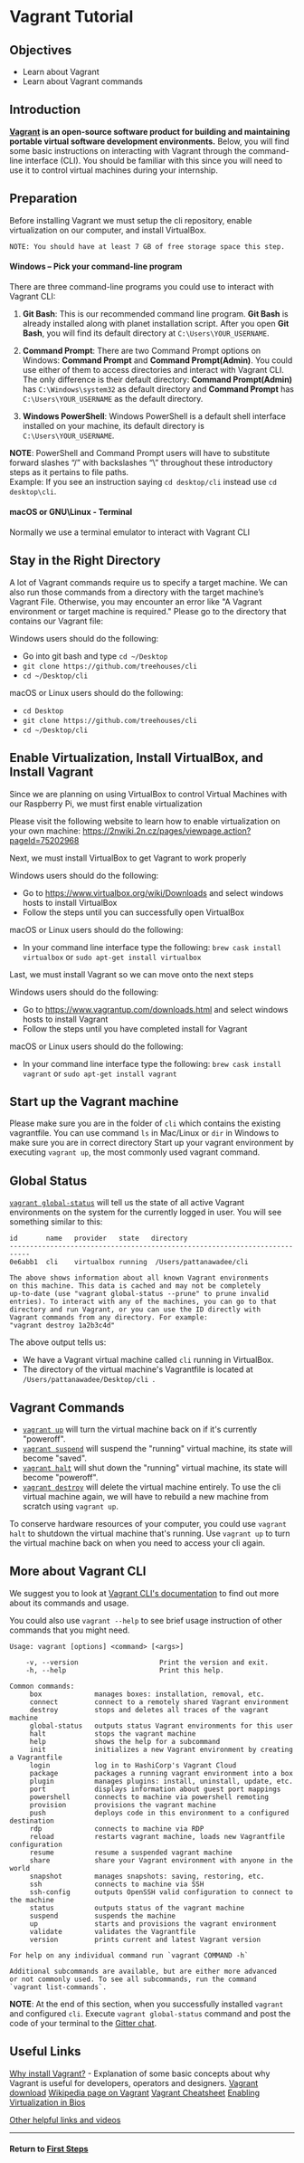 # Vagrant Tutorial

## Objectives

- Learn about Vagrant
- Learn about Vagrant commands

## Introduction

**[Vagrant](https://www.vagrantup.com/) is an open-source software product for building and maintaining portable virtual software development environments.** Below, you will find some basic instructions on interacting with Vagrant through the command-line interface (CLI). You should be familiar with this since you will need to use it to control virtual machines during your internship.

## Preparation

Before installing Vagrant we must setup the cli repository, enable virtualization on our computer, and install VirtualBox.

`NOTE: You should have at least 7 GB of free storage space this step.`


#### Windows – Pick your command-line program

There are three command-line programs you could use to interact with Vagrant CLI:

1. **Git Bash**: This is our recommended command line program. **Git Bash** is already installed along with planet installation script. After you open **Git Bash**, you will find its default directory at `C:\Users\YOUR_USERNAME`.

2. **Command Prompt**: There are two Command Prompt options on Windows: **Command Prompt** and **Command Prompt(Admin)**. You could use either of them to access directories and interact with Vagrant CLI. The only difference is their default directory: **Command Prompt(Admin)** has `C:\Windows\system32` as default directory and **Command Prompt** has `C:\Users\YOUR_USERNAME` as the default directory.

3. **Windows PowerShell**: Windows PowerShell is a default shell interface installed on your machine, its default directory is `C:\Users\YOUR_USERNAME`.

**NOTE**: PowerShell and Command Prompt users will have to substitute forward slashes “/” with backslashes “\” throughout these introductory steps as it pertains to file paths.  
Example: If you see an instruction saying `cd desktop/cli` instead use `cd desktop\cli`.

#### macOS or GNU\Linux - Terminal

Normally we use a terminal emulator to interact with Vagrant CLI

## Stay in the Right Directory

A lot of Vagrant commands require us to specify a target machine. We can also run those commands from a directory with the target machine’s Vagrant File. Otherwise, you may encounter an error like "A Vagrant environment or target machine is required." Please go to the directory that contains our Vagrant file:

Windows users should do the following:
- Go into git bash and type `cd ~/Desktop`
- `git clone https://github.com/treehouses/cli`
- `cd ~/Desktop/cli`

macOS or Linux users should do the following:
- `cd Desktop`
- `git clone https://github.com/treehouses/cli`
- `cd ~/Desktop/cli`

## Enable Virtualization, Install VirtualBox, and Install Vagrant

Since we are planning on using VirtualBox to control Virtual Machines with our Raspberry Pi, we must first enable virtualization

Please visit the following website to learn how to enable virtualization on your own machine: https://2nwiki.2n.cz/pages/viewpage.action?pageId=75202968

Next, we must install VirtualBox to get Vagrant to work properly

Windows users should do the following:
- Go to https://www.virtualbox.org/wiki/Downloads and select windows hosts to install VirtualBox
- Follow the steps until you can successfully open VirtualBox

macOS or Linux users should do the following:
- In your command line interface type the following: `brew cask install virtualbox` or `sudo apt-get install virtualbox`

Last, we must install Vagrant so we can move onto the next steps

Windows users should do the following:
- Go to https://www.vagrantup.com/downloads.html and select windows hosts to install Vagrant
- Follow the steps until you have completed install for Vagrant

macOS or Linux users should do the following:
- In your command line interface type the following: `brew cask install vagrant` or `sudo apt-get install vagrant`

## Start up the Vagrant machine
Please make sure you are in the folder of `cli` which contains the existing vagrantfile. You can use command `ls` in Mac/Linux or `dir` in Windows to make sure you are in correct directory
Start up your vagrant environment by executing `vagrant up`, the most commonly used vagrant command.

## Global Status

[`vagrant global-status`](https://www.vagrantup.com/docs/cli/global-status.html) will tell us the state of all active Vagrant environments on the system for the currently logged in user. You will see something similar to this:

```
id       name   provider   state   directory
---------------------------------------------------------------------------
0e6abb1  cli    virtualbox running  /Users/pattanawadee/cli

The above shows information about all known Vagrant environments
on this machine. This data is cached and may not be completely
up-to-date (use "vagrant global-status --prune" to prune invalid
entries). To interact with any of the machines, you can go to that
directory and run Vagrant, or you can use the ID directly with
Vagrant commands from any directory. For example:
"vagrant destroy 1a2b3c4d"
```

The above output tells us:

- We have a Vagrant virtual machine called `cli` running in VirtualBox.
- The directory of the virtual machine's Vagrantfile is located at `/Users/pattanawadee/Desktop/cli `.

## Vagrant Commands

- [`vagrant up`](https://www.vagrantup.com/docs/cli/up.html) will turn the virtual machine back on if it's currently "poweroff".
- [`vagrant suspend`](https://www.vagrantup.com/docs/cli/suspend.html) will suspend the "running" virtual machine, its state will become "saved".
- [`vagrant halt`](https://www.vagrantup.com/docs/cli/halt.html) will shut down the "running" virtual machine, its state will become "poweroff".
- [`vagrant destroy`](https://www.vagrantup.com/docs/cli/destroy.html) will delete the virtual machine entirely. To use the cli virtual machine again, we will have to rebuild a new machine from scratch using `vagrant up`.

To conserve hardware resources of your computer, you could use `vagrant halt` to shutdown the virtual machine that's running. Use `vagrant up` to turn the virtual machine back on when you need to access your cli again.

## More about Vagrant CLI

We suggest you to look at [Vagrant CLI's documentation](https://www.vagrantup.com/docs/cli/) to find out more about its commands and usage.

You could also use `vagrant --help` to see brief usage instruction of other commands that you might need.

```
Usage: vagrant [options] <command> [<args>]

    -v, --version                    Print the version and exit.
    -h, --help                       Print this help.

Common commands:
     box             manages boxes: installation, removal, etc.
     connect         connect to a remotely shared Vagrant environment
     destroy         stops and deletes all traces of the vagrant machine
     global-status   outputs status Vagrant environments for this user
     halt            stops the vagrant machine
     help            shows the help for a subcommand
     init            initializes a new Vagrant environment by creating a Vagrantfile
     login           log in to HashiCorp's Vagrant Cloud
     package         packages a running vagrant environment into a box
     plugin          manages plugins: install, uninstall, update, etc.
     port            displays information about guest port mappings
     powershell      connects to machine via powershell remoting
     provision       provisions the vagrant machine
     push            deploys code in this environment to a configured destination
     rdp             connects to machine via RDP
     reload          restarts vagrant machine, loads new Vagrantfile configuration
     resume          resume a suspended vagrant machine
     share           share your Vagrant environment with anyone in the world
     snapshot        manages snapshots: saving, restoring, etc.
     ssh             connects to machine via SSH
     ssh-config      outputs OpenSSH valid configuration to connect to the machine
     status          outputs status of the vagrant machine
     suspend         suspends the machine
     up              starts and provisions the vagrant environment
     validate        validates the Vagrantfile
     version         prints current and latest Vagrant version

For help on any individual command run `vagrant COMMAND -h`

Additional subcommands are available, but are either more advanced
or not commonly used. To see all subcommands, run the command
`vagrant list-commands`.
```

**NOTE**: At the end of this section, when you successfully installed `vagrant` and configured `cli`. Execute `vagrant global-status` command and post the code of your terminal to the [Gitter chat](https://gitter.im/treehouses/Lobby).

## Useful Links

[Why install Vagrant?](https://www.vagrantup.com/intro/index.html) - Explanation of some basic concepts about why Vagrant is useful for developers, operators and designers.
[Vagrant download](https://www.vagrantup.com/downloads.html)
[Wikipedia page on Vagrant](https://en.wikipedia.org/wiki/Vagrant_%28software%29)
[Vagrant Cheatsheet](https://gist.github.com/wpscholar/a49594e2e2b918f4d0c4)
[Enabling Virtualization in Bios](https://www.youtube.com/watch?v=MOuTxfzCvMY&fbclid=IwAR0O4zfe7tY3yVY9r2adR0P1LqI8dVlSjH_lp_UpbUgppjGFZsynL-BWP-o)

[Other helpful links and videos](faq.md#Helpful_Links)

---
#### Return to [First Steps](firststeps.md#Step_4_-_System_Tutorial)
